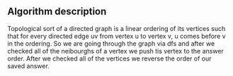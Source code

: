 ## Algorithm description

Topological sort of a directed graph is a linear ordering of its vertices such that for every directed edge uv from vertex u to vertex v, u comes before v in the ordering. So we are going through the graph via dfs and after we checked all of the neibourghs of a vertex we push tis vertex to the answer order. After we checked all of the vertices we reverse the order of our saved answer.